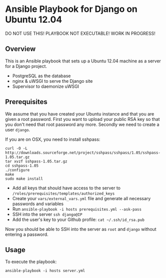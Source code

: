 # Ansible Playbook for Django on Ubuntu 12.04

DO NOT USE THIS! PLAYBOOK NOT EXECUTABLE! WORK IN PROGRESS!

## Overview

This is an Ansible playbook that sets up a Ubuntu 12.04 machine as a server
for a Django project.

* PostgreSQL as the database
* nginx & uWSGI to serve the Django site
* Supervisor to daemonize uWSGI

## Prerequisites

We assume that you have created your Ubuntu instance and that you are given a
root password. First you want to upload your public RSA key so that you don't
need that root password any more. Secondly we need to create a user `django`.

If you are on OSX, you need to install sshpass:

```
curl -O -L http://downloads.sourceforge.net/project/sshpass/sshpass/1.05/sshpass-1.05.tar.gz
tar xvzf sshpass-1.05.tar.gz
cd sshpass-1.05
./configure
make
sudo make install
```

* Add all keys that should have access to the server to `/roles/prerequisites/templates/authorized_keys`
* Create your `vars/external_vars.yml` file and generate all necessary
  passwords and variables
* Run `ansible-playbook -i hosts prerequisites.yml --ask-pass`
* SSH into the server `ssh django@IP`
* Add the user's key to your Github profile: `cat ~/.ssh/id_rsa.pub`

Now you should be able to SSH into the server as `root` and `django` without
entering a password.

## Usage

To execute the playbook:

    ansible-playbook -i hosts server.yml
